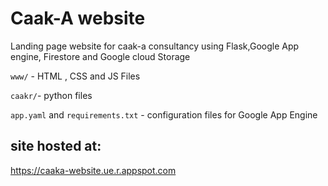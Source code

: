 # Caak-A website

Landing page website for caak-a consultancy using Flask,Google App engine, Firestore and Google cloud Storage

`www/` -   HTML , CSS and JS Files

`caakr/`-  python files

`app.yaml` and `requirements.txt` - configuration files for Google App Engine

## site hosted at: 

https://caaka-website.ue.r.appspot.com
